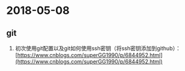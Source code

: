 # 2018-05-08
## git
1. 初次使用git配置以及git如何使用ssh密钥（将ssh密钥添加到github）：[https://www.cnblogs.com/superGG1990/p/6844952.html](https://www.cnblogs.com/superGG1990/p/6844952.html)